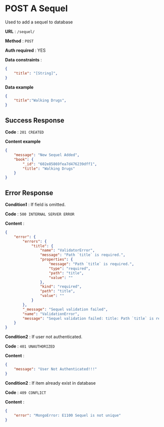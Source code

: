 # POST A Sequel

Used to add a sequel to database

**URL** : `/sequel/`

**Method** : `POST`

**Auth required** : YES

**Data constraints** :

```json
{
    "title": "[String]",
}
```

**Data example**

```json
{
	"title":"Walking Drugs",
}
```

## Success Response

**Code** : `201 CREATED`

**Content example**

```json
{
    "message": "New Sequel Added",
    "book": {
        "_id": "602e85869fea7d476239dff1",
        "title": "Walking Drugs"
    }
}
```

## Error Response

**Condition1** : If field is omitted.

**Code** : `500 INTERNAL SERVER ERROR`

**Content** :

```json
{
    "error": {
        "errors": {
            "title": {
                "name": "ValidatorError",
                "message": "Path `title` is required.",
                "properties": {
                    "message": "Path `title` is required.",
                    "type": "required",
                    "path": "title",
                    "value": ""
                },
                "kind": "required",
                "path": "title",
                "value": ""
            }
        },
        "_message": "Sequel validation failed",
        "name": "ValidationError",
        "message": "Sequel validation failed: title: Path `title` is required."
    }
}
```

**Condition2** : If user not authenticated.

**Code** : `401 UNAUTHORIZED`

**Content** :

```json
{
    "message": "User Not Authenticated!!!"
}
```

**Condition2** : If item already exist in database

**Code** : `409 CONFLICT`

**Content** :

```json
{
    "error": "MongoError: E1100 Sequel is not unique"
}
```